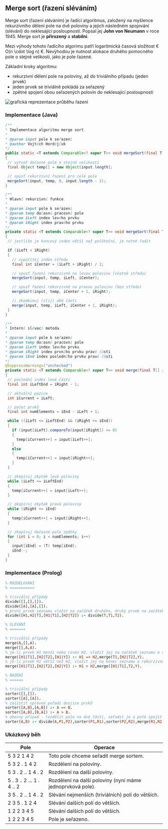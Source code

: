 ## Merge sort (řazení sléváním)

Merge sort (řazení sléváním) je řadící algoritmus, založený na myšlence rekurzivního dělení pole na dvě poloviny a jejich následném spojování (slévání) do neklesající posloupnosti. Popsal jej **John von Neumann** v roce 1945. Merge sort je **přirozený** a **stabilní**.

Mezi výhody tohoto řadícího algorimu patří logaritmická časová složitost € O(n \cdot \log n) €. Nevýhodou je nutnost alokace druhého pomocného pole o stejné velikosti, jako je pole řazené.

Základní kroky algoritmu:

- rekurzivní dělení pole na poloviny, až do triviálního případu (jeden prvek)
- jeden prvek se triviálně pokládá za seřazený
- zpětné spojení obou seřazených polovin do neklesající posloupnosti

![grafická reprezentace průběhu řazení](http://www.java2novice.com/images/merge_sort.png)

### Implementace (Java)

```java
/**
* Implementace algoritmu merge sort.
*
* @param input pole k seřazení
* @author Vojtěch Hordějčuk
*/
public static <T extends Comparable<? super T>> void mergeSort(final T input[])
{
 // vytvoř dočasné pole o stejné velikosti
 final Object temp[] = new Object[input.length];

 // spusť rekurzivní řazení pro celé pole
 mergeSort(input, temp, 0, input.length - 1);
}

/**
* Hlavní rekurzivní funkce.
*
* @param input pole k seřazení
* @param temp dočasné pracovní pole
* @param iLeft index levého prvku
* @param iRight index pravého prvku
*/
private static <T extends Comparable<? super T>> void mergeSort(final T[] input, final Object[] temp, final int iLeft, final int iRight)
{
 // jestliže je koncový index větší než počáteční, je nutné řadit

 if (iLeft < iRight)
 {
   // vypočítej index středu
   final int iCenter = (iLeft + iRight) / 2;

   // spusť řazení rekurzivně na levou polovinu (včetně středu)
   mergeSort(input, temp, iLeft, iCenter);

   // spusť řazení rekurzivně na pravou polovinu (bez středu)
   mergeSort(input, temp, iCenter + 1, iRight);

   // zkombinuj (slij) obě části
   merge(input, temp, iLeft, iCenter + 1, iRight);
 }
}

/**
* Interní slévací metoda.
*
* @param input pole k seřazení
* @param temp dočasné pracovní pole
* @param iLeft index levého prvku
* @param iRight index prvního prvku pravé části
* @param iEnd index posledního prvku pravé části
*/
@SuppressWarnings("unchecked")
private static <T extends Comparable<? super T>> void merge(final T[] input, final Object[] temp, int iLeft, int iRight, int iEnd)
{
 // poslední index levé části
 final int iLeftEnd = iRight - 1;

 // aktuální pozice
 int iCurrent = iLeft;

 // počet prvků
 final int numElements = iEnd - iLeft + 1;

 while ((iLeft <= iLeftEnd) && (iRight <= iEnd))
 {
   if (input[iLeft].compareTo(input[iRight]) <= 0)
   {
     temp[iCurrent++] = input[iLeft++];
   }
   else
   {
     temp[iCurrent++] = input[iRight++];
   }
 }

 // zkopíruj zbytek levé poloviny
 while (iLeft <= iLeftEnd)
 {
   temp[iCurrent++] = input[iLeft++];
 }

 // zkopíruj zbytek pravé poloviny
 while (iRight <= iEnd)
 {
   temp[iCurrent++] = input[iRight++];
 }

 // zkopíruj dočasné pole zpátky
 for (int i = 0; i < numElements; i++)
 {
   input[iEnd] = (T) temp[iEnd];
   iEnd--;
 }
}
```

### Implementace (Prolog)

```prolog
% ROZDĚLOVÁNÍ
% ===========

% triviální případy
divide([],[],[]).
divide([A],[A],[]).
% první prvek seznamu vložit na začátek druhého, druhý prvek na začátek třetího, poté rekurzivně zopakovat se zbytkem seznamu
divide([H1,H2|T],[H1|T1],[H2|T2]) :- divide(T,T1,T2).

% SLÉVÁNÍ
% =======

% triviální případy
merge(A,[],A).
merge([],A,A).
% je-li prvek H1 menší nebo roven H2, vložit jej na začátek seznamu a rekurzivně opakovat
merge([H1|T1],[H2|T2],[H1|Y]) :- H1 =< H2,merge(T1,[H2|T2],Y).
% je-li prvek H1 větší než H2, vložit jej na konec seznamu a rekurzivně opakovat
merge([H1|T1],[H2|T2],[H2|Y]) :- H1 > H2,merge([H1|T1],T2,Y).

% ŘAZENÍ
% ======

% triviální případy
sorter([],[]).
sorter([A],[A]).
% zajistit správné pořadí dvojice prvků
sorter([A,B],[A,B]) :- A =< B.
sorter([A,B],[B,A]) :- A > B.
% obecný případ - rozdělit pole na dvě části, seřadit je a poté spojit dohromady
sorter(A,B) :- divide(A,P1,P2),sorter(P1,R1),sorter(P2,R2),merge(R1,R2,B).
```

### Ukázkový běh

| Pole | Operace
|---|---
| 5 3 2 1 4 2 | Toto pole chceme seřadit merge sortem.
| 5 3 2 . 1 4 2 | Rozdělení na poloviny.
| 5 3 . 2 .. 1 4 . 2 | Rozdělení na další poloviny.
| 5 . 3 .. 2 ... 1 . 4 .. 2 | Rozdělení na další poloviny (nyní máme jednoprvková pole).
| 3 5 . 2 .. 1 4 . 2 | Slévání nejmenších (triviálních) polí do větších.
| 2 3 5 . 1 2 4 | Slévání dalších polí do větších.
| 1 2 2 3 4 5 | Slévání dalších polí do větších.
| 1 2 2 3 4 5 | Pole je seřazeno.